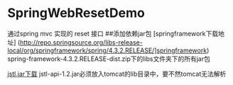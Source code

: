 # SpringWebResetDemo
通过spring mvc 实现的 reset 接口
##添加依赖jar包
[springframework下载地址] (http://repo.springsource.org/libs-release-local/org/springframework/spring/4.3.2.RELEASE/]springframework)
spring-framework-4.3.2.RELEASE-dist.zip下的libs文件夹下的所有jar包

[jstl.jar下载](http://central.maven.org/maven2/javax/servlet/jsp/jstl/jstl-api/1.2/)
jstl-api-1.2.jar必须放入tomcat的lib目录中，要不然tomcat无法解析
